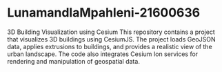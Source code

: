 # LunamandlaMpahleni-21600636
3D Building Visualization using Cesium
This repository contains a project that visualizes 3D buildings using CesiumJS. The project loads GeoJSON data, applies extrusions to buildings, and provides a realistic view of the urban landscape. The code also integrates Cesium Ion services for rendering and manipulation of geospatial data.
